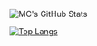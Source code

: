 <!-- ### Hi there 👋 -->

<!--
**cfc424/cfc424** is a ✨ _special_ ✨ repository because its `README.md` (this file) appears on your GitHub profile.

Here are some ideas to get you started:

- 🔭 I’m currently working on ...
- 🌱 I’m currently learning ...
- 👯 I’m looking to collaborate on ...
- 🤔 I’m looking for help with ...
- 💬 Ask me about ...
- 📫 How to reach me: ...
- 😄 Pronouns: ...
- ⚡ Fun fact: ...
-->
![MC's GitHub Stats](https://github-readme-stats.vercel.app/api?username=cfc424&show_icons=true&theme=vision-friendly-dark)

[![Top Langs](https://github-readme-stats.vercel.app/api/top-langs/?username=cfc424&layout=compact)](https://github.com/anuraghazra/github-readme-stats)

<!--START_SECTION:waka-->
<!--END_SECTION:waka-->

